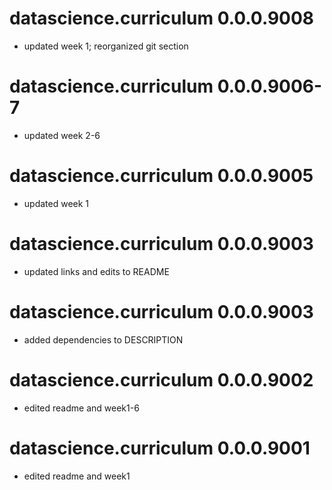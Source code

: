# datascience.curriculum 0.0.0.9008

* updated week 1; reorganized git section

# datascience.curriculum 0.0.0.9006-7

* updated week 2-6

# datascience.curriculum 0.0.0.9005

* updated week 1

# datascience.curriculum 0.0.0.9003

* updated links and edits to README

# datascience.curriculum 0.0.0.9003

* added dependencies to DESCRIPTION

# datascience.curriculum 0.0.0.9002

* edited readme and week1-6 

# datascience.curriculum 0.0.0.9001

* edited readme and week1 
